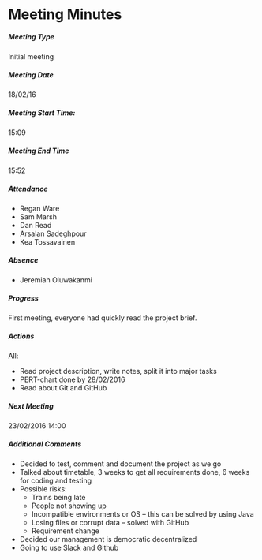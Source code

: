# Meeting Minutes

##### Meeting Type

Initial meeting

##### Meeting Date

18/02/16

##### Meeting Start Time:

15:09

##### Meeting End Time

15:52

##### Attendance

- Regan Ware
- Sam Marsh
- Dan Read
- Arsalan Sadeghpour
- Kea Tossavainen

##### Absence

- Jeremiah Oluwakanmi

##### Progress

First meeting, everyone had quickly read the project brief.

##### Actions

All:
- Read project description, write notes, split it into major tasks
- PERT-chart done by 28/02/2016
- Read about Git and GitHub

##### Next Meeting

23/02/2016 14:00

##### Additional Comments

- Decided to test, comment and document the project as we go
- Talked about timetable, 3 weeks to get all requirements done, 6 weeks for coding and testing
- Possible risks: 
  - Trains being late 
  - People not showing up
  - Incompatible environments or OS – this can be solved by using Java
  - Losing files or corrupt data – solved with GitHub
  - Requirement change
- Decided our management is democratic decentralized
- Going to use Slack and Github 
